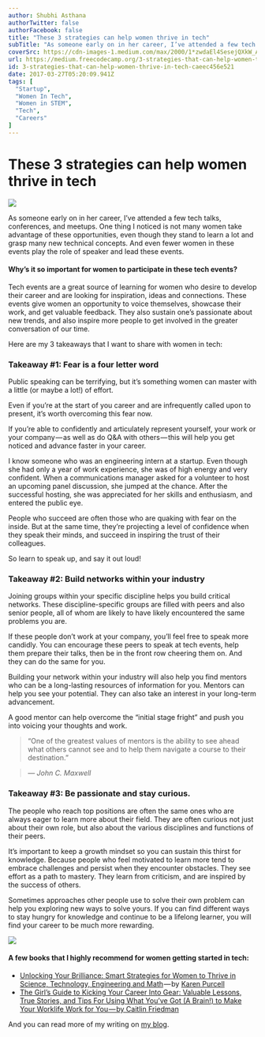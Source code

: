 ```yaml
---
author: Shubhi Asthana
authorTwitter: false
authorFacebook: false
title: "These 3 strategies can help women thrive in tech"
subTitle: "As someone early on in her career, I’ve attended a few tech talks, conferences, and meetups. One thing I noticed is not many women take a..."
coverSrc: https://cdn-images-1.medium.com/max/2000/1*zwdaEl4SesejQXkW_AdVHg.jpeg
url: https://medium.freecodecamp.org/3-strategies-that-can-help-women-thrive-in-tech-caeec456e521
id: 3-strategies-that-can-help-women-thrive-in-tech-caeec456e521
date: 2017-03-27T05:20:09.941Z
tags: [
  "Startup",
  "Women In Tech",
  "Women in STEM",
  "Tech",
  "Careers"
]
---
```

# **These 3 strategies can help women thrive in tech**







![](https://cdn-images-1.medium.com/max/2000/1*zwdaEl4SesejQXkW_AdVHg.jpeg)







As someone early on in her career, I’ve attended a few tech talks, conferences, and meetups. One thing I noticed is not many women take advantage of these opportunities, even though they stand to learn a lot and grasp many new technical concepts. And even fewer women in these events play the role of speaker and lead these events.

#### **Why’s it so important for women to participate in these tech events?**

Tech events are a great source of learning for women who desire to develop their career and are looking for inspiration, ideas and connections. These events give women an opportunity to voice themselves, showcase their work, and get valuable feedback. They also sustain one’s passionate about new trends, and also inspire more people to get involved in the greater conversation of our time.

Here are my 3 takeaways that I want to share with women in tech:

### Takeaway #1: Fear is a four letter word

Public speaking can be terrifying, but it’s something women can master with a little (or maybe a lot!) of effort.

Even if you’re at the start of you career and are infrequently called upon to present, it’s worth overcoming this fear now.

If you’re able to confidently and articulately represent yourself, your work or your company — as well as do Q&A with others — this will help you get noticed and advance faster in your career.

I know someone who was an engineering intern at a startup. Even though she had only a year of work experience, she was of high energy and very confident. When a communications manager asked for a volunteer to host an upcoming panel discussion, she jumped at the chance. After the successful hosting, she was appreciated for her skills and enthusiasm, and entered the public eye.

People who succeed are often those who are quaking with fear on the inside. But at the same time, they’re projecting a level of confidence when they speak their minds, and succeed in inspiring the trust of their colleagues.

So learn to speak up, and say it out loud!

### Takeaway #2: Build networks within your industry

Joining groups within your specific discipline helps you build critical networks. These discipline-specific groups are filled with peers and also senior people, all of whom are likely to have likely encountered the same problems you are.

If these people don’t work at your company, you’ll feel free to speak more candidly. You can encourage these peers to speak at tech events, help them prepare their talks, then be in the front row cheering them on. And they can do the same for you.

Building your network within your industry will also help you find mentors who can be a long-lasting resources of information for you. Mentors can help you see your potential. They can also take an interest in your long-term advancement.

A good mentor can help overcome the “initial stage fright” and push you into voicing your thoughts and work.

> “One of the greatest values of mentors is the ability to see ahead what others cannot see and to help them navigate a course to their destination.”

> _— John C. Maxwell_

### **Takeaway #3: Be passionate and stay curious.**

The people who reach top positions are often the same ones who are always eager to learn more about their field. They are often curious not just about their own role, but also about the various disciplines and functions of their peers.

It’s important to keep a growth mindset so you can sustain this thirst for knowledge. Because people who feel motivated to learn more tend to embrace challenges and persist when they encounter obstacles. They see effort as a path to mastery. They learn from criticism, and are inspired by the success of others.

Sometimes approaches other people use to solve their own problem can help you exploring new ways to solve yours. If you can find different ways to stay hungry for knowledge and continue to be a lifelong learner, you will find your career to be much more rewarding.



![](https://cdn-images-1.medium.com/max/1600/1*j89Mw5xNueu_ViulFLQiYQ.jpeg)



#### A few books that I highly recommend for women getting started in tech:

*   [Unlocking Your Brilliance: Smart Strategies for Women to Thrive in Science, Technology, Engineering and Math](https://www.goodreads.com/book/show/13591495-unlocking-your-brilliance?ac=1&from_search=true#) — by [Karen Purcell](https://www.goodreads.com/author/show/662003.Karen_Purcell)
*   [The Girl’s Guide to Kicking Your Career Into Gear: Valuable Lessons, True Stories, and Tips For Using What You’ve Got (A Brain!) to Make Your Worklife Work for You — by Caitlin Friedman](https://www.goodreads.com/book/show/1559057.The_Girl_s_Guide_to_Kicking_Your_Career_Into_Gear?ac=1&from_search=true)

And you can read more of my writing on [my blog](https://shubs90.wordpress.com/2017/03/27/3-strategies-that-can-help-women-thrive-in-tech/).








